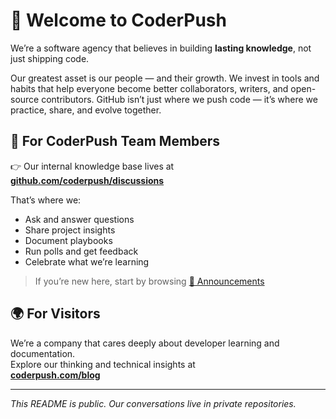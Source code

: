 # 👋 Welcome to CoderPush

We’re a software agency that believes in building **lasting knowledge**, not just shipping code.  

Our greatest asset is our people — and their growth. We invest in tools and habits that help everyone become better collaborators, writers, and open-source contributors. GitHub isn’t just where we push code — it’s where we practice, share, and evolve together.

## 🧠 For CoderPush Team Members

👉 Our internal knowledge base lives at  
[**github.com/coderpush/discussions**]([https://github.com/coderpush/discussions](https://github.com/orgs/CoderPush/discussions))

That’s where we:
- Ask and answer questions
- Share project insights
- Document playbooks
- Run polls and get feedback
- Celebrate what we’re learning

> If you’re new here, start by browsing [📌 Announcements](https://github.com/orgs/CoderPush/discussions/categories/announcements)

## 🌍 For Visitors

We’re a company that cares deeply about developer learning and documentation.  
Explore our thinking and technical insights at  
[**coderpush.com/blog**](https://coderpush.com/blog/)

---

*This README is public. Our conversations live in private repositories.*
